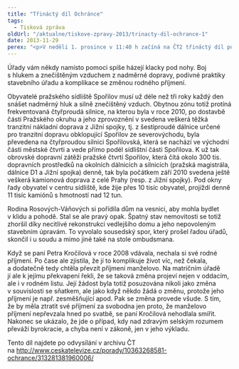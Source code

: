 ```yaml
---
title: "Třináctý díl Ochránce"
tags:
  - Tisková zpráva
oldUrl: "/aktualne/tiskove-zpravy-2013/trinacty-dil-ochrance-1"
date: 2013-11-29
perex: "<p>V neděli 1. prosince v 11:40 h začíná na ČT2 třináctý díl pořadu Ochránce. První příběh se dotýká obyvatel pražského sídliště Spořilov a života v hluku a znečištěném ovzduší. Na začátku druhého případu stála koupě domu na vesnici a vidina bydlení v pohodě, která se změnila v dlouhý spor u úřadů i soudu. Třetí příběh je o komplikacích se změnou rodného příjmení po svatbě. Opakování tohoto dílu je na programu ČT2 ve středu 4. 12. ve 13:10 a další reprízy jsou pak zařazeny do vysílání ČT2 v neděli a úterý vždy po půlnoci.</p>"
---
```


<!-- imported from the old website -->

<p>Úřady vám někdy namísto pomoci spíše házejí klacky pod nohy. Boj s hlukem a znečištěným vzduchem z nadměrné dopravy, podivné praktiky stavebního úřadu a komplikace se změnou rodného příjmení.</p><p>Obyvatelé pražského sídliště Spořilov musí už déle než tři roky každý den snášet nadměrný hluk a silně znečištěný vzduch. Obytnou zónu totiž protíná frekventovaná čtyřproudá silnice, na kterou byla v roce 2010, po dostavbě části Pražského okruhu a jeho zprovoznění v svedena veškerá těžká tranzitní nákladní doprava z Jižní spojky, tj. z šestiproudé dálnice určené pro tranzitní dopravu obklopující Spořilov ze severovýchodu, byla převedena na čtyřproudou silnici Spořilovská, která se nachází ve východní části městské čtvrti a vede přímo podél sídlištní části Spořilova. K už tak obrovské dopravní zátěži pražské čtvrti Spořilov, která čítá okolo 300 tis. dopravních prostředků na okolních dálnicích a silnicích (pražská magistrála, dálnice D1 a Jižní spojka) denně, tak byla počátkem září 2010 svedena ještě veškerá kamionová doprava z celé Prahy (resp. z Jižní spojky). Pod okny řady obyvatel v centru sídliště, kde žije přes 10 tisíc obyvatel, projíždí denně 11 tisíc kamiónů s hmotností nad 12 tun.</p><p>Rodina Rosových-Váňových si pořídila dům na vesnici, aby mohla bydlet v klidu a pohodě. Stal se ale pravý opak. Špatný stav nemovitosti se totiž zhoršil díky necitlivé rekonstrukci vedlejšího domu a jeho nepovoleným stavebním úpravám. To vyvolalo sousedský spor, který prošel řadou úřadů, skončil i u soudu a mimo jiné také na stole ombudsmana.</p><p>Když se paní Petra Kročilová v roce 2008 vdávala, nechala si své rodné příjmení. Po čase ale zjistila, že jí to komplikuje život víc, než čekala, a dodatečně tedy chtěla převzít příjmení manželovo. Na matričním úřadě jí ale k jejímu překvapení řekli, že se taková změna projeví nejen v oddacím, ale i v rodném listu. Její žádost byla totiž posuzována nikoli jako změna v souvislosti se sňatkem, ale jako když někdo žádá o změnu, protože jeho příjmení je např. zesměšňující apod. Pak se změna provede všude. S tím, že by měla ztratit své příjmení za svobodna jen proto, že manželovo příjmení nepřevzala hned po svatbě, se paní Kročilová nehodlala smířit. Nakonec se ukázalo, že jde o případ, kdy nad zdravým selským rozumem převáží byrokracie, a chyba není v zákoně, jen v jeho výkladu.</p><p>Tento díl najdete po odvysílání v archivu ČT na <a title="Otevření do nového okna" href="http://www.ceskatelevize.cz/porady/10363268581-ochrance/313281381960006/" target="_blank">http://www.ceskatelevize.cz/porady/10363268581-ochrance/313281381960006/</a>  </p>
